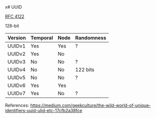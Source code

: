 x# UUID

[RFC 4122](https://datatracker.ietf.org/doc/html/rfc4122)

128-bit

| Version | Temporal | Node | Randomness |
|---------|----------|------|------------|
| UUIDv1  | Yes      | Yes  | ?          |
| UUIDv2  | Yes      | No   |            |
| UUIDv3  | No       | No   | ?          |
| UUIDv4  | No       | No   | 122 bits   |
| UUIDv5  | No       | No   | ?          |
| UUIDv6  | Yes      | Yes  |            |
| UUIDv7  | Yes      | No   | ?          |
  

References:
https://medium.com/geekculture/the-wild-world-of-unique-identifiers-uuid-ulid-etc-17cfb2a38fce
